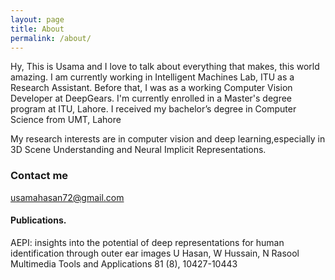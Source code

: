 ```yaml
---
layout: page
title: About
permalink: /about/
---
```


Hy, This is Usama and I love to talk about everything that makes, this world amazing. I am currently working in Intelligent Machines Lab, ITU as a Research Assistant. Before that, I was as a working Computer Vision Developer at DeepGears. I'm currently enrolled in a Master's degree program at ITU, Lahore. I received my bachelor’s degree in Computer Science from UMT, Lahore

My research interests are in computer vision and deep learning,especially in 3D Scene Understanding and Neural Implicit Representations. 

### Contact me

[usamahasan72@gmail.com](mailto:email@domain.com)


#### Publications.

AEPI: insights into the potential of deep representations for human identification through outer ear images
U Hasan, W Hussain, N Rasool
Multimedia Tools and Applications 81 (8), 10427-10443
